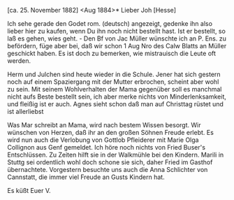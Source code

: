  [ca. 25. November 1882]
 <Aug 1884>*
Lieber Joh [Hesse]

Ich sehe gerade den Godet rom. (deutsch) angezeigt, gedenke ihn also lieber hier zu kaufen, wenn Du ihn noch nicht bestellt hast. Ist er bestellt, so laß es gehen, wies geht. - Den Bf von Jac Müller wünschte ich an P. Ens. zu befördern, füge aber bei, daß wir schon 1 Aug Nro des Calw Blatts an Müller geschickt haben. Es ist doch zu bemerken, wie mistrauisch die Leute oft werden.

Herm und Julchen sind heute wieder in die Schule. Jener hat sich gestern noch auf einem Spaziergang mit der Mutter erbrochen, scheint aber wohl zu sein. Mit seinem Wohlverhalten der Mama gegenüber soll es manchmal nicht aufs Beste bestellt sein, ich aber merke nichts von Minderlenksamkeit, und fleißig ist er auch. Agnes sieht schon daß man auf Christtag rüstet und ist allerliebst

Was Mar schreibt an Mama, wird nach bestem Wissen besorgt. Wir wünschen von Herzen, daß ihr an den großen Söhnen Freude erlebt. Es wird nun auch die Verlobung von Gottlob Pfleiderer mit Marie Olga Collignon aus Genf gemeldet. Ich höre noch nichts von Fried Buser's Entschlüssen. Zu Zeiten hilft sie in der Walkmühle bei den Kindern. Marili in Stuttg sei ordentlich wohl doch schone sie sich, daher Fried im Gasthof übernachtete. Vorgestern besuchte uns auch die Anna Schlichter von Cannstatt, die immer viel Freude an Gusts Kindern hat.

 Es küßt Euer V.
